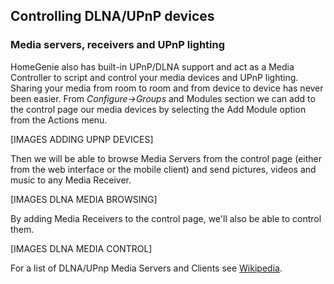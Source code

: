 ## Controlling DLNA/UPnP devices

### Media servers, receivers and UPnP lighting

HomeGenie also has built-in UPnP/DLNA support and act as a
Media Controller to script and control your media devices
and UPnP lighting. 
Sharing your media from room to room and from device to device has never been easier.
From *Configure->Groups* and Modules section we can add to the control page our media
devices by selecting the Add Module option from the Actions menu.

[IMAGES ADDING UPNP DEVICES]

Then we will be able to browse Media Servers from the control page (either from the
web interface or the mobile client) and send pictures, videos and music to any Media Receiver.

[IMAGES DLNA MEDIA BROWSING]

By adding Media Receivers to the control page, we'll also be able to control them.

[IMAGES DLNA MEDIA CONTROL]

For a list of DLNA/UPnp Media Servers and Clients see [Wikipedia](http://en.wikipedia.org/wiki/List_of_UPnP_AV_media_servers_and_clients).

